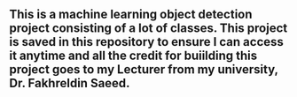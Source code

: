 ## This is a machine learning object detection project consisting of a lot of classes. This project is saved in this repository to ensure I can access it anytime and all the credit for buiilding this project goes to my Lecturer from my university, Dr. Fakhreldin Saeed. 

